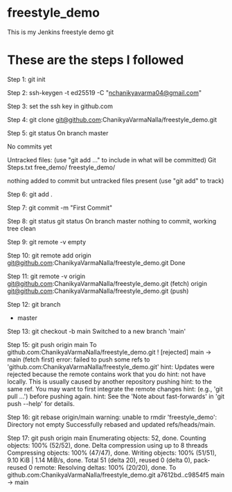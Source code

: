 # freestyle_demo
This is my Jenkins freestyle demo git

# These are the steps I followed
Step 1:	git init

Step 2:	ssh-keygen -t ed25519 -C "nchanikyavarma04@gmail.com"

Step 3:	set the ssh key in github.com

Step 4:	git clone git@github.com:ChanikyaVarmaNalla/freestyle_demo.git

Step 5:	git status
On branch master

No commits yet

Untracked files:
  (use "git add <file>..." to include in what will be committed)
        Git Steps.txt
        free_demo/
        freestyle_demo/

nothing added to commit but untracked files present (use "git add" to track)

Step 6:	git add .

Step 7:	git commit -m "First Commit"

Step 8:	git status
git status
On branch master
nothing to commit, working tree clean

Step 9:	git remote -v	empty

Step 10:	git remote add origin git@github.com:ChanikyaVarmaNalla/freestyle_demo.git		Done

Step 11:	git remote -v
origin  git@github.com:ChanikyaVarmaNalla/freestyle_demo.git (fetch)
origin  git@github.com:ChanikyaVarmaNalla/freestyle_demo.git (push)

Step 12:	git branch
* master

Step 13:	git checkout -b main		Switched to a new branch 'main'

Step 15:	git push origin main
To github.com:ChanikyaVarmaNalla/freestyle_demo.git
 ! [rejected]        main -> main (fetch first)
error: failed to push some refs to 'github.com:ChanikyaVarmaNalla/freestyle_demo.git'
hint: Updates were rejected because the remote contains work that you do
hint: not have locally. This is usually caused by another repository pushing
hint: to the same ref. You may want to first integrate the remote changes
hint: (e.g., 'git pull ...') before pushing again.
hint: See the 'Note about fast-forwards' in 'git push --help' for details.

Step 16:	git rebase origin/main
warning: unable to rmdir 'freestyle_demo': Directory not empty
Successfully rebased and updated refs/heads/main.

Step 17:	git push origin main
Enumerating objects: 52, done.
Counting objects: 100% (52/52), done.
Delta compression using up to 8 threads
Compressing objects: 100% (47/47), done.
Writing objects: 100% (51/51), 9.10 KiB | 1.14 MiB/s, done.
Total 51 (delta 20), reused 0 (delta 0), pack-reused 0
remote: Resolving deltas: 100% (20/20), done.
To github.com:ChanikyaVarmaNalla/freestyle_demo.git
   a7612bd..c9854f5  main -> main
